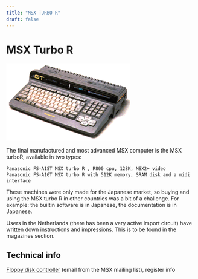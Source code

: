 ```yaml
---
title: "MSX TURBO R"
draft: false
---
```



# MSX Turbo R

![Turbo-R](images/gt.gif)  

The final manufactured and most advanced MSX computer is the MSX turboR,
available in two types:

    Panasonic FS-A1ST MSX turbo R , R800 cpu, 128K, MSX2+ video
    Panasonic FS-A1GT MSX turbo R with 512K memory, SRAM disk and a midi interface

These machines were only made for the Japanese market, so buying and using
the MSX turbo R in other countries was a bit of a challenge. For example:
the builtin software is in Japanese, the documentation is in Japanese.

Users in the Netherlands (there has been a very active import circuit) have
written down instructions and impressions. This is to be found in the magazines
section.

## Technical info

[Floppy disk controller]() (email from the MSX mailing list), register info